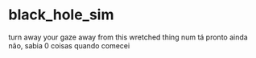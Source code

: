# black_hole_sim
turn away your gaze away from this wretched thing
num tá pronto ainda não, sabia 0 coisas quando comecei
